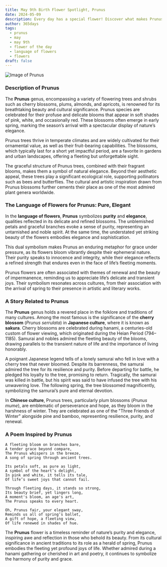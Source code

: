```yaml
---
title: May 9th Birth Flower Spotlight, Prunus
date: 2024-05-09
description: Every day has a special flower! Discover what makes Prunus unique as today’s birth flower and its symbolic meaning.
author: 365days
tags:
  - prunus
  - may
  - may 9th
  - flower of the day
  - language of flowers
  - flowers
draft: false
---
```


![Image of Prunus](https://cdn.pixabay.com/photo/2020/05/13/11/38/cherry-blossoms-5167156_1280.jpg#center)


### Description of Prunus

The **Prunus** genus, encompassing a variety of flowering trees and shrubs such as cherry blossoms, plums, almonds, and apricots, is renowned for its breathtaking beauty and cultural significance. Prunus species are celebrated for their profuse and delicate blooms that appear in soft shades of pink, white, and occasionally red. These blossoms often emerge in early spring, marking the season’s arrival with a spectacular display of nature’s elegance.

Prunus trees thrive in temperate climates and are widely cultivated for their ornamental value, as well as their fruit-bearing capabilities. The blossoms, which typically last for a short yet impactful period, are a favorite in gardens and urban landscapes, offering a fleeting but unforgettable sight.

The graceful structure of Prunus trees, combined with their fragrant blooms, makes them a symbol of natural elegance. Beyond their aesthetic appeal, these trees play a significant ecological role, supporting pollinators such as bees and butterflies. The cultural and artistic inspiration drawn from Prunus blossoms further cements their place as one of the most admired plant genera worldwide.

### The Language of Flowers for Prunus: Pure, Elegant

In the **language of flowers**, **Prunus** symbolizes **purity** and **elegance**, qualities reflected in its delicate and refined blossoms. The unblemished petals and graceful branches evoke a sense of purity, representing an untarnished and noble spirit. At the same time, the understated yet striking beauty of the flowers embodies elegance and sophistication.

This dual symbolism makes Prunus an enduring metaphor for grace under pressure, as its flowers bloom vibrantly despite their ephemeral nature. Their purity speaks to innocence and integrity, while their elegance reflects a refined strength that endures even in the face of life’s fleeting moments.

Prunus flowers are often associated with themes of renewal and the beauty of impermanence, reminding us to appreciate life’s delicate and transient joys. Their symbolism resonates across cultures, from their association with the arrival of spring to their presence in artistic and literary works.

### A Story Related to Prunus

The **Prunus** genus holds a revered place in the folklore and traditions of many cultures. Among the most famous is the significance of the **cherry blossom** (_Prunus serrulata_) in **Japanese culture**, where it is known as **sakura**. Cherry blossoms are celebrated during hanami, a centuries-old custom of flower viewing, which originated during the Heian Period (794–1185). Samurai and nobles admired the fleeting beauty of the blooms, drawing parallels to the transient nature of life and the importance of living honorably.

A poignant Japanese legend tells of a lonely samurai who fell in love with a cherry tree that never bloomed. Despite its barrenness, the samurai admired the tree for its resilience and purity. Before departing for battle, he pledged his loyalty to the tree, promising to return. Tragically, the samurai was killed in battle, but his spirit was said to have infused the tree with his unwavering love. The following spring, the tree blossomed magnificently, symbolizing the samurai’s pure and eternal devotion.

In **Chinese culture**, Prunus trees, particularly plum blossoms (_Prunus mume_), are emblematic of perseverance and hope, as they bloom in the harshness of winter. They are celebrated as one of the "Three Friends of Winter" alongside pine and bamboo, representing resilience, purity, and renewal.

### A Poem Inspired by Prunus

```
A fleeting bloom on branches bare,  
A tender grace beyond compare,  
The Prunus whispers in the breeze,  
A song of spring through ancient trees.  

Its petals soft, as pure as light,  
A symbol of the heart’s delight,  
In pink and white, it tells its tale,  
Of life’s sweet joys that cannot fail.  

Through fleeting days, it stands so strong,  
Its beauty brief, yet lingers long,  
A moment's bloom, an age's art,  
The Prunus speaks to every heart.  

Oh, Prunus fair, your elegant sway,  
Reminds us all of spring’s ballet,  
A gift of hope, a fleeting view,  
Of life renewed in shades of hue.  
```

The **Prunus** flower is a timeless reminder of nature’s purity and elegance, inspiring awe and reflection in those who behold its beauty. From its cultural significance in ancient traditions to its role as a herald of spring, Prunus embodies the fleeting yet profound joys of life. Whether admired during a hanami gathering or cherished in art and poetry, it continues to symbolize the harmony of purity and grace.